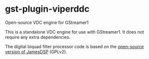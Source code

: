 # gst-plugin-viperddc
Open-source VDC engine for GStreamer1

This is a standalone VDC engine for use with GStreamer1.
It does not require any extra dependencies.

The digital biquad filter processor code is based on the [open-source version of JamesDSP](https://github.com/james34602/JamesDSPManager/blob/master/Open_source_edition/Audio_Engine/eclipse_libjamesdsp_free_bp/jni/vdc.c) (GPLv2).
